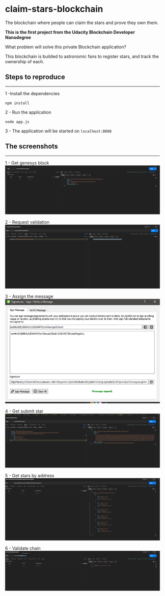 # claim-stars-blockchain
The blockchain where people can claim the stars and prove they own them.

**This is the first project from the Udacity Blockchain Developer Nanodegree**

What problem will solve this private Blockchain application?

This blockchain is builded to astronomic fans to register stars, and track the ownership of each.

## Steps to reproduce
---

1 -Install the dependencies

    npm install

2 - Run the application

    node app.js

3 - The application will be started on `localhost:8000`


## The screenshots
---

1 - Get genesys block
![Alt text](screens-tests\1-get-genesys-block.png?raw=true "Title")

2 - Request validation
![Alt text](screens-tests\2-request-validation.png?raw=true "Title")

3 - Assign the message
![Alt text](screens-tests\3-assign-message.png?raw=true "Title")

4 - Get submit star
![Alt text](screens-tests\4-submit-star.png?raw=true "Title")

5 - Get stars by address
![Alt text](screens-tests\5-get-stars-by-address.png?raw=true "Title")

6 - Validate chain
![Alt text](screens-tests\6-validate-chain.png?raw=true "Title")